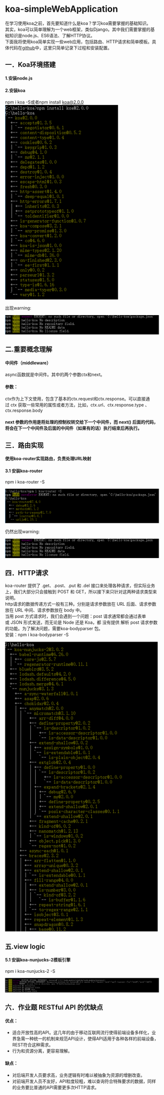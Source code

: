 koa-simpleWebApplication
=
  在学习使用koa之前，首先要知道什么是koa？学习koa需要掌握的基础知识。<br>其实，koa可以简单理解为一个web框架，类似Django。其中我们需要掌握的基础知识是node.js、ES6语法、了解HTTP协议。<br>下面我将使用koa简单实现一些web应用，包括路由、HTTP请求和简单模板。具体代码在[github](https://github.com/hanjiacheng/koa-simpleWebApplication)中，这里只简单记录下过程和安装配置。

一．Koa环境搭建
-
#### 1.安装node.js<br>

#### 2.安装koa<br>
  npm i koa -S或者npm install koa@2.0.0<br>
![image](https://github.com/hanjiacheng/koa-simpleWebApplication/blob/master/image/1.png)

出现warning:<br>

![image](https://github.com/hanjiacheng/koa-simpleWebApplication/blob/master/image/2.png)


二.重要概念理解
-
#### 中间件（middleware）<br>
async函数就是中间件。其中的两个参数ctx和next。<br>
#### 参数：<br>
ctx作为上下文使用，包含了基本的ctx.request和ctx.response。可以直接通过 ctx 获取一些常用的属性或者方法，比如，ctx.url、ctx.response.type 、ctx.response.body<br>
#### next 参数的作用是将处理的控制权转交给下一个中间件，而 next() 后面的代码，将会在下一个中间件及后面的中间件（如果有的话）执行结束后再执行。

三．路由实现
-
#### 使用koa-router实现路由，负责处理URL映射<br>
#### 3.1 安装koa-router<br>
npm i koa-router -S<br>

![image](https://github.com/hanjiacheng/koa-simpleWebApplication/blob/master/image/3.png)

仍然出现warning:<br>

![image](https://github.com/hanjiacheng/koa-simpleWebApplication/blob/master/image/4.png)

四．HTTP请求
-
koa-router 提供了 .get、.post、.put 和 .del 接口来处理各种请求，但实际业务上，我们大部分只会接触到 POST 和 GET，所以接下来只针对这两种请求类型来说明。<br>
http请求的数据传递方式一般有三种。分别是请求参数放在 URL 后面、请求参数放在 URL 中间、请求参数放在 body 中。<br>
当用 post 方式请求时，我们会遇到一个问题：post 请求通常都会通过表单或 JSON 形式发送，而无论是 Node 还是 Koa，都 没有提供 解析 post 请求参数的功能。为了解决问题，需要koa-bodyparser 包。<br>
安装：npm i koa-bodyparser -S<br>

![image](https://github.com/hanjiacheng/koa-simpleWebApplication/blob/master/image/5.png)


五.view logic
-
#### 5.1 安装koa-nunjucks-2模板引擎<br>
npm i koa-nunjucks-2 -S<br>

![image](https://github.com/hanjiacheng/koa-simpleWebApplication/blob/master/image/6.png)



六．作业题 RESTful API 的优缺点<br>
-
#### 优点：<br>
* 适合开放性高的API。这几年的由于移动互联网流行使得前端设备多样化，业界急需一种统一的机制来规范API设计，使得API适用于各种各样的前端设备，REST符合这种需求。<br>
* 行为和资源分离，更容易理解。<br>
#### 缺点：<br>
* 对后端开发人员要求高，业务逻辑有时难以被抽象为资源的增删改查。<br>
* 对前端开发人员不友好，API粒度较粗，难以查询符合特殊要求的数据，同样的业务要比普通的API需要更多次HTTP请求。<br>
